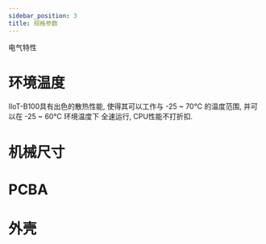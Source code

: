 ```yaml
---
sidebar_position: 3
title: 规格参数
---
```



电气特性
# 环境温度
IIoT-B100具有出色的散热性能, 使得其可以工作与 -25 ~ 70°C 的温度范围, 并可以在 -25 ~ 60°C 环境温度下 全速运行, CPU性能不打折扣.

# 机械尺寸
# PCBA
# 外壳